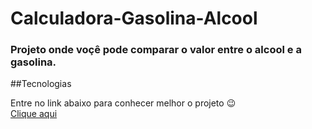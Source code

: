 # Calculadora-Gasolina-Alcool
<h3>Projeto onde voçê pode comparar o valor entre o alcool e a gasolina.</h3>
##Tecnologias

Entre no link abaixo para conhecer melhor o projeto 😉 <br>
<a href="https://andersonrs080.github.io/Calculadora-Gasolina-Alcool/" target="_blank">Clique aqui</a>
